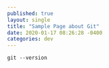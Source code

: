 ```yaml
---
published: true
layout: single
title: "Sample Page about Git"
date: 2020-01-17 08:26:28 -0400
categories: dev
---
```


```xml
git --version
```
